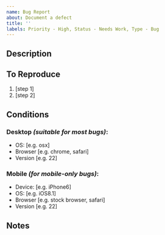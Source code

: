 ```yaml
---
name: Bug Report
about: Document a defect
title: ''
labels: Priority - High, Status - Needs Work, Type - Bug
---
```


## Description
<!-- A clear and concise description of what the bug is below here. -->

## To Reproduce

1. [step 1]
2. [step 2]

## Conditions

### Desktop _(suitable for most bugs)_:

- OS: [e.g. osx]
- Browser [e.g. chrome, safari]
- Version [e.g. 22]

### Mobile _(for mobile-only bugs)_:

- Device: [e.g. iPhone6]
- OS: [e.g. iOS8.1]
- Browser [e.g. stock browser, safari]
- Version [e.g. 22]

## Notes
<!-- Add any other context about the problem below here. -->

